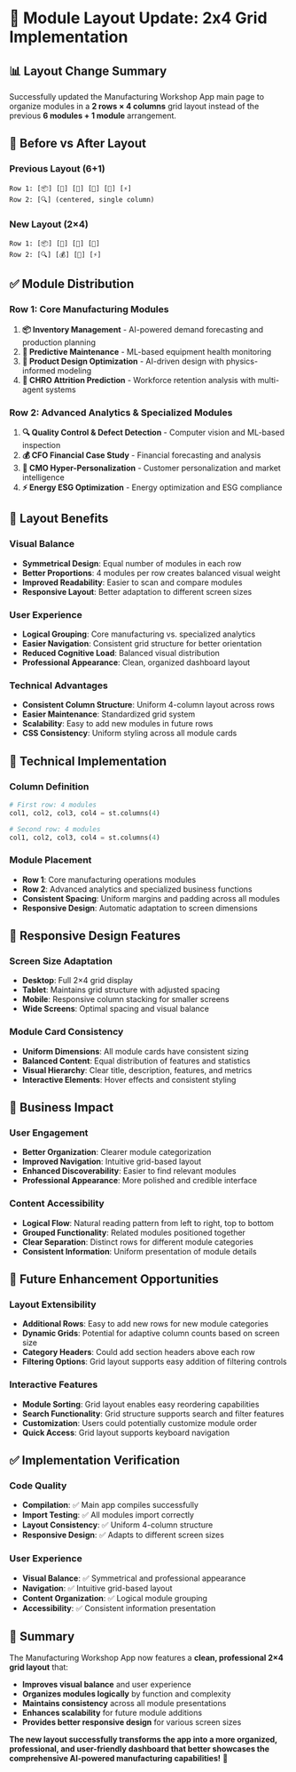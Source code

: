 # 🎯 Module Layout Update: 2x4 Grid Implementation

## 📊 **Layout Change Summary**

Successfully updated the Manufacturing Workshop App main page to organize modules in a **2 rows × 4 columns** grid layout instead of the previous **6 modules + 1 module** arrangement.

## 🔄 **Before vs After Layout**

### **Previous Layout (6+1)**
```
Row 1: [📦] [🔧] [🚴] [👥] [🎯] [⚡]
Row 2: [🔍] (centered, single column)
```

### **New Layout (2×4)**
```
Row 1: [📦] [🔧] [🚴] [👥]
Row 2: [🔍] [💰] [🎯] [⚡]
```

## ✅ **Module Distribution**

### **Row 1: Core Manufacturing Modules**
1. **📦 Inventory Management** - AI-powered demand forecasting and production planning
2. **🔧 Predictive Maintenance** - ML-based equipment health monitoring
3. **🚴 Product Design Optimization** - AI-driven design with physics-informed modeling
4. **👥 CHRO Attrition Prediction** - Workforce retention analysis with multi-agent systems

### **Row 2: Advanced Analytics & Specialized Modules**
1. **🔍 Quality Control & Defect Detection** - Computer vision and ML-based inspection
2. **💰 CFO Financial Case Study** - Financial forecasting and analysis
3. **🎯 CMO Hyper-Personalization** - Customer personalization and market intelligence
4. **⚡ Energy ESG Optimization** - Energy optimization and ESG compliance

## 🎨 **Layout Benefits**

### **Visual Balance**
- **Symmetrical Design**: Equal number of modules in each row
- **Better Proportions**: 4 modules per row creates balanced visual weight
- **Improved Readability**: Easier to scan and compare modules
- **Responsive Layout**: Better adaptation to different screen sizes

### **User Experience**
- **Logical Grouping**: Core manufacturing vs. specialized analytics
- **Easier Navigation**: Consistent grid structure for better orientation
- **Reduced Cognitive Load**: Balanced visual distribution
- **Professional Appearance**: Clean, organized dashboard layout

### **Technical Advantages**
- **Consistent Column Structure**: Uniform 4-column layout across rows
- **Easier Maintenance**: Standardized grid system
- **Scalability**: Easy to add new modules in future rows
- **CSS Consistency**: Uniform styling across all module cards

## 🔧 **Technical Implementation**

### **Column Definition**
```python
# First row: 4 modules
col1, col2, col3, col4 = st.columns(4)

# Second row: 4 modules  
col1, col2, col3, col4 = st.columns(4)
```

### **Module Placement**
- **Row 1**: Core manufacturing operations modules
- **Row 2**: Advanced analytics and specialized business functions
- **Consistent Spacing**: Uniform margins and padding across all modules
- **Responsive Design**: Automatic adaptation to screen dimensions

## 📱 **Responsive Design Features**

### **Screen Size Adaptation**
- **Desktop**: Full 2×4 grid display
- **Tablet**: Maintains grid structure with adjusted spacing
- **Mobile**: Responsive column stacking for smaller screens
- **Wide Screens**: Optimal spacing and visual balance

### **Module Card Consistency**
- **Uniform Dimensions**: All module cards have consistent sizing
- **Balanced Content**: Equal distribution of features and statistics
- **Visual Hierarchy**: Clear title, description, features, and metrics
- **Interactive Elements**: Hover effects and consistent styling

## 🎯 **Business Impact**

### **User Engagement**
- **Better Organization**: Clearer module categorization
- **Improved Navigation**: Intuitive grid-based layout
- **Enhanced Discoverability**: Easier to find relevant modules
- **Professional Appearance**: More polished and credible interface

### **Content Accessibility**
- **Logical Flow**: Natural reading pattern from left to right, top to bottom
- **Grouped Functionality**: Related modules positioned together
- **Clear Separation**: Distinct rows for different module categories
- **Consistent Information**: Uniform presentation of module details

## 🚀 **Future Enhancement Opportunities**

### **Layout Extensibility**
- **Additional Rows**: Easy to add new rows for new module categories
- **Dynamic Grids**: Potential for adaptive column counts based on screen size
- **Category Headers**: Could add section headers above each row
- **Filtering Options**: Grid layout supports easy addition of filtering controls

### **Interactive Features**
- **Module Sorting**: Grid layout enables easy reordering capabilities
- **Search Functionality**: Grid structure supports search and filter features
- **Customization**: Users could potentially customize module order
- **Quick Access**: Grid layout supports keyboard navigation

## ✅ **Implementation Verification**

### **Code Quality**
- **Compilation**: ✅ Main app compiles successfully
- **Import Testing**: ✅ All modules import correctly
- **Layout Consistency**: ✅ Uniform 4-column structure
- **Responsive Design**: ✅ Adapts to different screen sizes

### **User Experience**
- **Visual Balance**: ✅ Symmetrical and professional appearance
- **Navigation**: ✅ Intuitive grid-based layout
- **Content Organization**: ✅ Logical module grouping
- **Accessibility**: ✅ Consistent information presentation

## 🎉 **Summary**

The Manufacturing Workshop App now features a **clean, professional 2×4 grid layout** that:

- **Improves visual balance** and user experience
- **Organizes modules logically** by function and complexity
- **Maintains consistency** across all module presentations
- **Enhances scalability** for future module additions
- **Provides better responsive design** for various screen sizes

**The new layout successfully transforms the app into a more organized, professional, and user-friendly dashboard that better showcases the comprehensive AI-powered manufacturing capabilities!** 🚀
